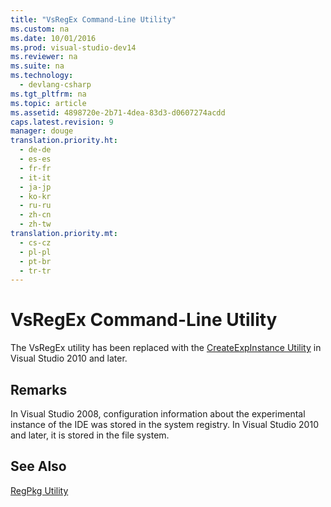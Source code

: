 ```yaml
---
title: "VsRegEx Command-Line Utility"
ms.custom: na
ms.date: 10/01/2016
ms.prod: visual-studio-dev14
ms.reviewer: na
ms.suite: na
ms.technology: 
  - devlang-csharp
ms.tgt_pltfrm: na
ms.topic: article
ms.assetid: 4898720e-2b71-4dea-83d3-d0607274acdd
caps.latest.revision: 9
manager: douge
translation.priority.ht: 
  - de-de
  - es-es
  - fr-fr
  - it-it
  - ja-jp
  - ko-kr
  - ru-ru
  - zh-cn
  - zh-tw
translation.priority.mt: 
  - cs-cz
  - pl-pl
  - pt-br
  - tr-tr
---
```

# VsRegEx Command-Line Utility
The VsRegEx utility has been replaced with the [CreateExpInstance Utility](../Topic/CreateExpInstance%20Utility.md) in Visual Studio 2010 and later.  
  
## Remarks  
 In Visual Studio 2008, configuration information about the experimental instance of the IDE was stored in the system registry. In Visual Studio 2010 and later, it is stored in the file system.  
  
## See Also  
 [RegPkg Utility](../Topic/RegPkg%20Utility.md)